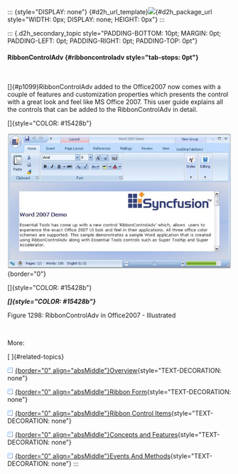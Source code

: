 ::: {style="DISPLAY: none"}
[](ms-xhelp:///?Id=d2h_url_template){#d2h_url_template}![](!package_url!){#d2h_package_url style="WIDTH: 0px; DISPLAY: none; HEIGHT: 0px"}
:::

::: {.d2h_secondary_topic style="PADDING-BOTTOM: 10pt; MARGIN: 0pt; PADDING-LEFT: 0pt; PADDING-RIGHT: 0pt; PADDING-TOP: 0pt"}
#### RibbonControlAdv {#ribboncontroladv style="tab-stops: 0pt"}

 

[]{#p1099}RibbonControlAdv added to the Office2007 now comes with a couple of features and customization properties which presents the control with a great look and feel like MS Office 2007. This user guide explains all the controls that can be added to the RibbonControlAdv in detail.

[]{style="COLOR: #15428b"} 

![](ImagesExt/image76_1281.jpg){border="0"}

[]{style="COLOR: #15428b"} 

***[]{style="COLOR: #15428b"}*** 

Figure 1298: RibbonControlAdv in Office2007 - Illustrated

 

More:

[ ]{#related-topics}

[![](button.gif){border="0" align="absMiddle"}Overview](ms-xhelp:///?Id=f3c9b08c-73df-4dbb-8e1b-9221aa62f6ee){style="TEXT-DECORATION: none"}

[![](button.gif){border="0" align="absMiddle"}Ribbon Form](ms-xhelp:///?Id=6b88bc6c-b615-441e-9faa-0122a0a4b0cf){style="TEXT-DECORATION: none"}

[![](button.gif){border="0" align="absMiddle"}Ribbon Control Items](ms-xhelp:///?Id=bd358e34-d90e-4afd-baf1-355ebc64f7e9){style="TEXT-DECORATION: none"}

[![](button.gif){border="0" align="absMiddle"}Concepts and Features](ms-xhelp:///?Id=0ad402d8-0f50-481b-8bbf-b276cec2ac68){style="TEXT-DECORATION: none"}

[![](button.gif){border="0" align="absMiddle"}Events And Methods](ms-xhelp:///?Id=924da35f-de30-4dbb-a50c-c941f6c86dac){style="TEXT-DECORATION: none"}
:::

